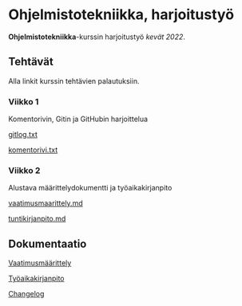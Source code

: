 # Ohjelmistotekniikka, harjoitustyö

**Ohjelmistotekniikka**-kurssin harjoitustyö *kevät 2022*.

## Tehtävät

Alla linkit kurssin tehtävien palautuksiin.

### Viikko 1
Komentorivin, Gitin ja GitHubin harjoittelua

[gitlog.txt](https://github.com/kivistoilkka/ot-harjoitustyo/blob/master/laskarit/viikko1/gitlog.txt)

[komentorivi.txt](https://github.com/kivistoilkka/ot-harjoitustyo/blob/master/laskarit/viikko1/komentorivi.txt)

### Viikko 2
Alustava määrittelydokumentti ja työaikakirjanpito

[vaatimusmaarittely.md](https://github.com/kivistoilkka/ot-harjoitustyo/blob/master/vaesen-character-app/dokumentaatio/vaatimusmaarittely.md)

[tuntikirjanpito.md](https://github.com/kivistoilkka/ot-harjoitustyo/blob/master/vaesen-character-app/dokumentaatio/tuntikirjanpito.md)

## Dokumentaatio

[Vaatimusmäärittely](https://github.com/kivistoilkka/ot-harjoitustyo/blob/master/dokumentaatio/vaatimusmaarittely.md)

[Työaikakirjanpito](https://github.com/kivistoilkka/ot-harjoitustyo/blob/master/dokumentaatio/tuntikirjanpito.md)

[Changelog](https://github.com/kivistoilkka/ot-harjoitustyo/blob/master/dokumentaatio/changelog.md)